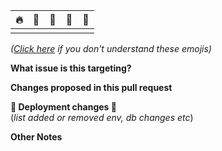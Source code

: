 | 🔥 | 🐞 | 🙋 | 🚫 | 🚀 |
|----|----|----|----|----|
|       |       |      |       |       |


*([Click here](https://github.com/kiva/protocol/blob/main/PULL_REQUEST_README.md) if you don't understand these emojis)*

**What issue is this targeting?**

**Changes proposed in this pull request**

**🚀 Deployment changes 🚀**  
(_list added or removed env, db changes etc_)  

**Other Notes**

